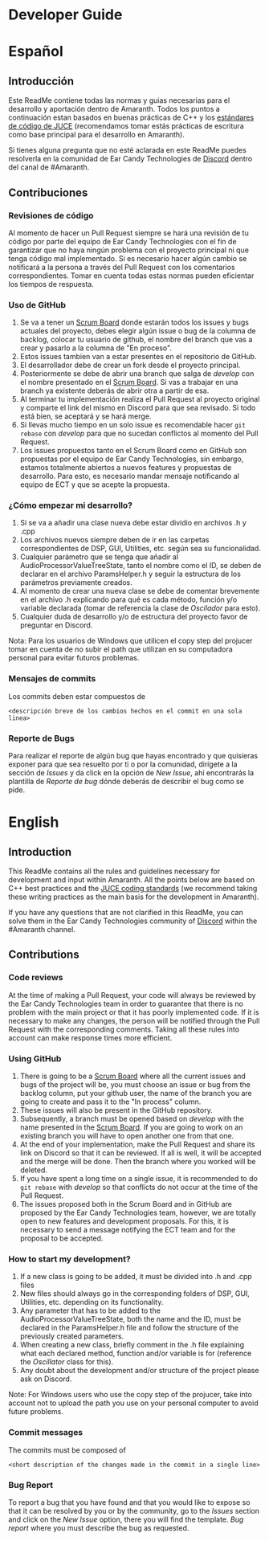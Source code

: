 # Developer Guide

# Español

## Introducción

Este ReadMe contiene todas las normas y guias necesarias para el desarrollo y aportación dentro de Amaranth. Todos los puntos a continuación estan basados en buenas prácticas de C++ y los [estándares de código de JUCE](https://juce.com/discover/stories/coding-standards) (recomendamos tomar estás prácticas de escritura como base principal para el desarrollo en Amaranth). 

Si tienes alguna pregunta que no esté aclarada en este ReadMe puedes resolverla en la comunidad de Ear Candy Technologies de [Discord](https://discord.gg/WJvn7m2KwJ) dentro del canal de #Amaranth.

## Contribuciones

### Revisiones de código

Al momento de hacer un Pull Request siempre se hará una revisión de tu código por parte del equipo de Ear Candy Technologies con el fin de garantizar que no haya ningún problema con el proyecto principal ni que tenga código mal implementado. Si es necesario hacer algún cambio se notificará a la persona a través del Pull Request con los comentarios correspondientes. Tomar en cuenta todas estas normas pueden eficientar los tiempos de respuesta.

### Uso de GitHub

1. Se va a tener un [Scrum Board](https://plum-citrus-d4f.notion.site/da4ed25887734268b30b65c37f3fa09f?v=7616b4897aba46cc94e2e9934c20e5fd) donde estarán todos los issues y bugs actuales del proyecto, debes elegir algún issue o bug de la columna de backlog, colocar tu usuario de github, el nombre del branch que vas a crear y pasarlo a la columna de "En proceso".
2. Estos issues tambien van a estar presentes en el repositorio de GitHub.
3. El desarrollador debe de crear un fork desde el proyecto principal.
4. Posteriormente se debe de abrir una branch que salga de *develop* con el nombre presentado en el [Scrum Board](https://plum-citrus-d4f.notion.site/da4ed25887734268b30b65c37f3fa09f?v=7616b4897aba46cc94e2e9934c20e5fd). Si vas a trabajar en una branch ya existente deberás de abrir otra a partir de esa.
5. Al terminar tu implementación realiza el Pull Request al proyecto original y comparte el link del mismo en Discord para que sea revisado. Si todo está bien, se aceptará y se hará merge.
6. Si llevas mucho tiempo en un solo issue es recomendable hacer `git rebase` con *develop* para que no sucedan conflictos al momento del Pull Request.
7. Los issues propuestos tanto en el Scrum Board como en GitHub son propuestas por el equipo de Ear Candy Technologies, sin embargo, estamos totalmente abiertos a nuevos features y propuestas de desarrollo. Para esto, es necesario mandar mensaje notificando al equipo de ECT y que se acepte la propuesta.

### ¿Cómo empezar mi desarrollo?

1. Si se va a añadir una clase nueva debe estar dividio en archivos .h y .cpp
2. Los archivos nuevos siempre deben de ir en las carpetas correspondientes de DSP, GUI, Utilities, etc. según sea su funcionalidad.
3. Cualquier parámetro que se tenga que añadir al AudioProcessorValueTreeState, tanto el nombre como el ID, se deben de declarar en el archivo ParamsHelper.h y seguir la estructura de los parámetros previamente creados.
4. Al momento de crear una nueva clase se debe de comentar brevemente en el archivo .h explicando para qué es cada método, función y/o variable declarada (tomar de referencia la clase de *Oscilador* para esto).
5. Cualquier duda de desarrollo y/o de estructura del proyecto favor de preguntar en Discord.

Nota: Para los usuarios de Windows que utilicen el copy step del projucer tomar en cuenta de no subir el path que utilizan en su computadora personal para evitar futuros problemas.

### Mensajes de commits

Los commits deben estar compuestos de

```
<descripción breve de los cambios hechos en el commit en una sola linea>
```

### Reporte de Bugs

Para realizar el reporte de algún bug que hayas encontrado y que quisieras exponer para que sea resuelto por ti o por la comunidad, dirígete a la sección de *Issues* y da click en la opción de *New Issue*, ahí encontrarás la plantilla de *Reporte de bug* dónde deberás de describir el bug como se pide.

# English

## Introduction

This ReadMe contains all the rules and guidelines necessary for development and input within Amaranth. All the points below are based on C++ best practices and the [JUCE coding standards](https://juce.com/discover/stories/coding-standards) (we recommend taking these writing practices as the main basis for the development in Amaranth).

If you have any questions that are not clarified in this ReadMe, you can solve them in the Ear Candy Technologies community of [Discord](https://discord.gg/WJvn7m2KwJ) within the #Amaranth channel.

## Contributions

### Code reviews

At the time of making a Pull Request, your code will always be reviewed by the Ear Candy Technologies team in order to guarantee that there is no problem with the main project or that it has poorly implemented code. If it is necessary to make any changes, the person will be notified through the Pull Request with the corresponding comments. Taking all these rules into account can make response times more efficient.

### Using GitHub

1. There is going to be a [Scrum Board](https://plum-citrus-d4f.notion.site/da4ed25887734268b30b65c37f3fa09f?v=7616b4897aba46cc94e2e9934c20e5fd) where all the current issues and bugs of the project will be, you must choose an issue or bug from the backlog column, put your github user, the name of the branch you are going to create and pass it to the "In process" column.
2. These issues will also be present in the GitHub repository.
3. Subsequently, a branch must be opened based on *develop* with the name presented in the [Scrum Board](https://plum-citrus-d4f.notion.site/da4ed25887734268b30b65c37f3fa09f?v=7616b4897aba46cc94e2e9934c20e5fd). If you are going to work on an existing branch you will have to open another one from that one.
4. At the end of your implementation, make the Pull Request and share its link on Discord so that it can be reviewed. If all is well, it will be accepted and the merge will be done. Then the branch where you worked will be deleted.
5. If you have spent a long time on a single issue, it is recommended to do `git rebase` with *develop* so that conflicts do not occur at the time of the Pull Request.
6. The issues proposed both in the Scrum Board and in GitHub are proposed by the Ear Candy Technologies team, however, we are totally open to new features and development proposals. For this, it is necessary to send a message notifying the ECT team and for the proposal to be accepted.

### How to start my development?

1. If a new class is going to be added, it must be divided into .h and .cpp files
2. New files should always go in the corresponding folders of DSP, GUI, Utilities, etc. depending on its functionality.
3. Any parameter that has to be added to the AudioProcessorValueTreeState, both the name and the ID, must be declared in the ParamsHelper.h file and follow the structure of the previously created parameters.
4. When creating a new class, briefly comment in the .h file explaining what each declared method, function and/or variable is for (reference the *Oscillator* class for this).
5. Any doubt about the development and/or structure of the project please ask on Discord.

Note: For Windows users who use the copy step of the projucer, take into account not to upload the path you use on your personal computer to avoid future problems.

### Commit messages

The commits must be composed of

```
<short description of the changes made in the commit in a single line>
```

### Bug Report

To report a bug that you have found and that you would like to expose so that it can be resolved by you or by the community, go to the *Issues* section and click on the *New Issue* option, there you will find the template. *Bug report* where you must describe the bug as requested.
